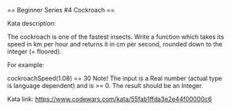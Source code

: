 == Beginner Series #4 Cockroach ==

Kata description:

The cockroach is one of the fastest insects. Write a function which takes its speed in km per hour and returns it in cm per second, rounded down to the integer (= floored).

For example:

cockroachSpeed(1.08) == 30
Note! The input is a Real number (actual type is language dependent) and is >= 0. The result should be an Integer.

Kata link: https://www.codewars.com/kata/55fab1ffda3e2e44f00000c6